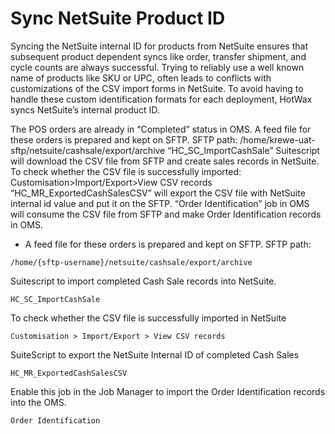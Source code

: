 # Sync NetSuite Product ID

Syncing the NetSuite internal ID for products from NetSuite ensures that subsequent product dependent syncs like order, transfer shipment, and cycle counts are always successful. Trying to reliably use a well known name of products like SKU or UPC, often leads to conflicts with customizations of the CSV import forms in NetSuite. To avoid having to handle these custom identification formats for each deployment, HotWax syncs NetSuite’s internal product ID.

The POS orders are already in “Completed” status in OMS.
A feed file for these orders is prepared and kept on SFTP. SFTP path: /home/krewe-uat-sftp/netsuite/cashsale/export/archive
“HC_SC_ImportCashSale” Suitescript will download the CSV file from SFTP and create sales records in NetSuite. To check whether the CSV file is successfully imported: Customisation>Import/Export>View CSV records
“HC_MR_ExportedCashSalesCSV” will export the CSV file with NetSuite internal id value and put it on the SFTP.
“Order Identification” job in OMS will consume the CSV file from SFTP and make Order Identification records in OMS.

- A feed file for these orders is prepared and kept on SFTP. SFTP path: 
```
/home/{sftp-username}/netsuite/cashsale/export/archive
```

Suitescript to import completed Cash Sale records into NetSuite.

```HC_SC_ImportCashSale```

To check whether the CSV file is successfully imported in NetSuite

```Customisation > Import/Export > View CSV records```

SuiteScript to export the NetSuite Internal ID of completed Cash Sales

```HC_MR_ExportedCashSalesCSV```

Enable this job in the Job Manager to import the Order Identification records into the OMS.

```Order Identification``` 